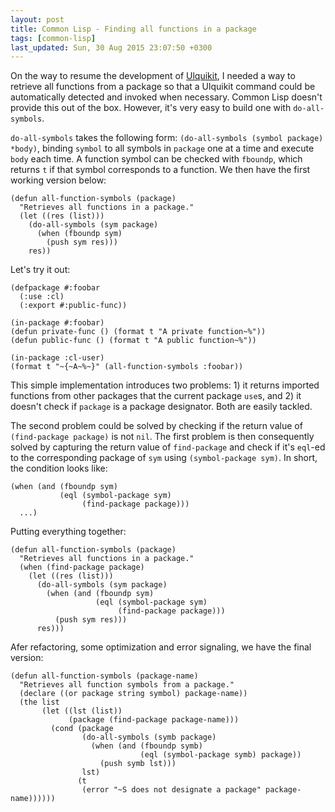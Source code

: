 ```yaml
---
layout: post
title: Common Lisp - Finding all functions in a package
tags: [common-lisp]
last_updated: Sun, 30 Aug 2015 23:07:50 +0300
---
```


On the way to resume the development of
[Ulquikit](https://github.com/cmpitg/ulquikit), I needed a way to retrieve all
functions from a package so that a Ulquikit command could be automatically
detected and invoked when necessary.  Common Lisp doesn't provide this out of
the box.  However, it's very easy to build one with `do-all-symbols`.

`do-all-symbols` takes the following form: `(do-all-symbols (symbol package)
*body)`, binding `symbol` to all symbols in `package` one at a time and
execute `body` each time.  A function symbol can be checked with `fboundp`,
which returns `t` if that symbol corresponds to a function.  We then have the
first working version below:

```common-lisp
(defun all-function-symbols (package)
  "Retrieves all functions in a package."
  (let ((res (list)))
    (do-all-symbols (sym package)
      (when (fboundp sym)
        (push sym res)))
    res))
```

Let's try it out:

```common-lisp
(defpackage #:foobar
  (:use :cl)
  (:export #:public-func))

(in-package #:foobar)
(defun private-func () (format t "A private function~%"))
(defun public-func () (format t "A public function~%"))

(in-package :cl-user)
(format t "~{~A~%~}" (all-function-symbols :foobar))
```

This simple implementation introduces two problems: 1) it returns imported
functions from other packages that the current package `use`s, and 2) it
doesn't check if `package` is a package designator.  Both are easily tackled.

The second problem could be solved by checking if the return value of
`(find-package package)` is not `nil`.  The first problem is then consequently
solved by capturing the return value of `find-package` and check if it's
`eql`-ed to the corresponding package of `sym` using `(symbol-package sym)`.
In short, the condition looks like:

```common-lisp
(when (and (fboundp sym)
           (eql (symbol-package sym)
                (find-package package)))
  ...)
```

Putting everything together:

```common-lisp
(defun all-function-symbols (package)
  "Retrieves all functions in a package."
  (when (find-package package)
    (let ((res (list)))
      (do-all-symbols (sym package)
        (when (and (fboundp sym)
                   (eql (symbol-package sym)
                        (find-package package)))
          (push sym res)))
      res)))
```

Afer refactoring, some optimization and error signaling, we have the final version:

```common-lisp
(defun all-function-symbols (package-name)
  "Retrieves all function symbols from a package."
  (declare ((or package string symbol) package-name))
  (the list
       (let ((lst (list))
             (package (find-package package-name)))
         (cond (package
                (do-all-symbols (symb package)
                  (when (and (fboundp symb)
                             (eql (symbol-package symb) package))
                    (push symb lst)))
                lst)
               (t
                (error "~S does not designate a package" package-name))))))
```
